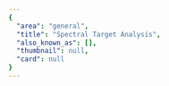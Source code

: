 ```yaml
---
{
  "area": "general",
  "title": "Spectral Target Analysis",
  "also_known_as": [],
  "thumbnail": null,
  "card": null
}
---
```


